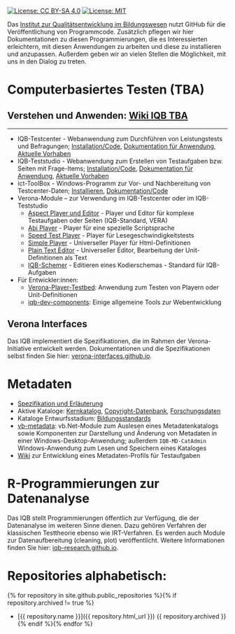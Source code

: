 [![License: CC BY-SA 4.0](https://img.shields.io/badge/License-CC%20BY--SA%204.0-lightgrey.svg)](https://creativecommons.org/licenses/by-sa/4.0/) [![License: MIT](https://img.shields.io/badge/License-MIT-yellow.svg?style=flat-square)](https://opensource.org/licenses/MIT)

Das [Institut zur Qualitätsentwicklung im Bildungswesen](https://www.iqb.hu-berlin.de) nutzt GitHub für die Veröffentlichung von Programmcode. Zusätzlich pflegen wir hier Dokumentationen zu diesen Programmierungen, die es Interessierten erleichtern, mit diesen Anwendungen zu arbeiten und diese zu installieren und anzupassen. Außerdem geben wir an vielen Stellen die Möglichkeit, mit uns in den Dialog zu treten. 

# Computerbasiertes Testen (TBA)
## Verstehen und Anwenden: [Wiki IQB TBA](https://github.com/iqb-berlin/iqb-berlin.github.io/wiki)

<hr/>

* IQB-Testcenter - Webanwendung zum Durchführen von Leistungstests und Befragungen; [Installation/Code](https://github.com/iqb-berlin/testcenter#readme), [Dokumentation für Anwendung](https://github.com/iqb-berlin/iqb-berlin.github.io/wiki/2-Testcenter), [Aktuelle Vorhaben](https://github.com/iqb-berlin/testcenter/issues)
* IQB-Teststudio - Webanwendung zum Erstellen von Testaufgaben bzw. Seiten mit Frage-Items; [Installation/Code](https://github.com/iqb-berlin/studio-lite#readme), [Dokumentation für Anwendung](https://github.com/iqb-berlin/iqb-berlin.github.io/wiki/3-Studio), [Aktuelle Vorhaben](https://github.com/iqb-berlin/studio-lite/issues)
* ict-ToolBox - Windows-Programm zur Vor- und Nachbereitung von Testcenter-Daten; [Installieren](https://www.iqb.hu-berlin.de/institut/ab/it/itc-ToolBox), [Dokumentation/Code](https://github.com/iqb-berlin/itc-toolbox#readme)
* Verona-Module – zur Verwendung im IQB-Testcenter oder im IQB-Teststudio
  * [Aspect Player und Editor](https://github.com/iqb-berlin/verona-modules-aspect/releases) - Player und Editor für komplexe Testaufgaben oder Seiten (IQB-Standard, VERA)
  * [Abi Player](https://github.com/iqb-berlin/verona-player-abi/releases) - Player für eine spezielle Scriptsprache
  * [Speed Test Player](https://github.com/iqb-berlin/verona-player-speedtest/releases) - Player für Lesegeschwindigkeitstests
  * [Simple Player](https://github.com/iqb-berlin/verona-player-simple/releases/latest) - Universeller Player für Html-Definitionen
  * [Plain Text Editor](https://github.com/iqb-berlin/verona-editor-plaintext/releases/latest) - Universeller Editor, Bearbeitung der Unit-Definitionen als Text
  * [IQB-Schemer](https://github.com/iqb-berlin/coding-components/releases/latest) - Editieren eines Kodierschemas - Standard für IQB-Aufgaben
* Für Entwickler:innen:
  * [Verona-Player-Testbed](https://github.com/iqb-berlin/verona-player-testbed#readme): Anwendung zum Testen von Playern oder Unit-Definitionen
  * [iqb-dev-components](https://github.com/iqb-berlin/iqb-dev-components#readme): Einige allgemeine Tools zur Webentwicklung

## Verona Interfaces
Das IQB implementiert die Spezifikationen, die im Rahmen der Verona-Initiative entwickelt werden. Dokumentationen und die Spezifikationen selbst finden Sie hier: [verona-interfaces.github.io](https://verona-interfaces.github.io/).
 
# <a name="metadata"></a>Metadaten
* [Spezifikation und Erläuterung](https://github.com/iqb-berlin/mdc-schemadefinition)
* Aktive Kataloge: [Kernkatalog](https://github.com/iqb-berlin/mdc-core), [Copyright-Datenbank](https://github.com/iqb-berlin/mdc-copyright), [Forschungsdaten](https://github.com/iqb-berlin/mdc-researchdata)
* Kataloge Entwurfsstadium: [Bildungsstandards](https://github.com/iqb-berlin/mdc-educational-standards)
* [vb-metadata](https://github.com/iqb-berlin/vb-metadata): vb.Net-Module zum Auslesen eines Metadatenkatalogs sowie Komponenten zur Darstellung und Änderung von Metadaten in einer Windows-Desktop-Anwendung; außerdem `IQB-MD-CatAdmin` Windows-Anwendung zum Lesen und Speichern eines Kataloges
* [Wiki](https://github.com/iqb-berlin/mdc-testunits/wiki) zur Entwicklung eines Metadaten-Profils für Testaufgaben

# <a name="rcode"></a> R-Programmierungen zur Datenanalyse
Das IQB stellt Programmierungen öffentlich zur Verfügung, die der Datenanalyse im weiteren Sinne dienen. Dazu gehören Verfahren der klassischen Testtheorie ebenso wie IRT-Verfahren. Es werden auch Module zur Datenaufbereitung (cleaning, plot) veröffentlicht. Weitere Informationen finden Sie hier: [iqb-research.github.io](https://iqb-research.github.io/). 

# Repositories alphabetisch:
{% for repository in site.github.public_repositories %}{% if repository.archived != true %}
* [{{ repository.name }}]({{ repository.html_url }}) {{ repository.archived }} {% endif %}{% endfor %}
